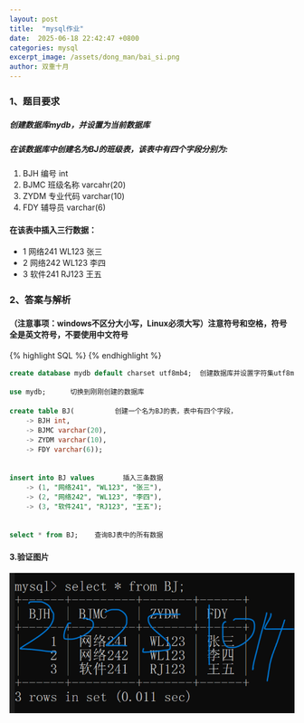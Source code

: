 ```yaml
---
layout: post
title:  "mysql作业"
date:  2025-06-18 22:42:47 +0800
categories: mysql
excerpt_image: /assets/dong_man/bai_si.png
author: 双重十月
---
```


### 1、题目要求
##### 创建数据库mydb，并设置为当前数据库
##### 在该数据库中创建名为BJ的班级表，该表中有四个字段分别为:
1. BJH 编号 int
2. BJMC 班级名称 varcahr(20)
3. ZYDM 专业代码 varchar(10)
4. FDY 辅导员 varchar(6)

#### 在该表中插入三行数据：
- 1  网络241   WL123   张三
- 2  网络242   WL123   李四
- 3  软件241   RJ123    王五




### 2、答案与解析
#### （注意事项：windows不区分大小写，Linux必须大写）注意符号和空格，符号全是英文符号，不要使用中文符号
{% highlight SQL %}
{% endhighlight %}
```SQL
create database mydb default charset utf8mb4;  创建数据库并设置字符集utf8mb4   
   
use mydb;      切换到刚刚创建的数据库

create table BJ(          创建一个名为BJ的表，表中有四个字段，
    -> BJH int,
    -> BJMC varchar(20),
    -> ZYDM varchar(10),
    -> FDY varchar(6));


insert into BJ values       插入三条数据
    -> (1, "网络241", "WL123", "张三"),
    -> (2, "网络242", "WL123", "李四"),
    -> (3, "软件241", "RJ123", "王五");


select * from BJ;    查询BJ表中的所有数据
```

#### 3.验证图片
![验证结果](/assets/mysql/mysql实操作业1.png)